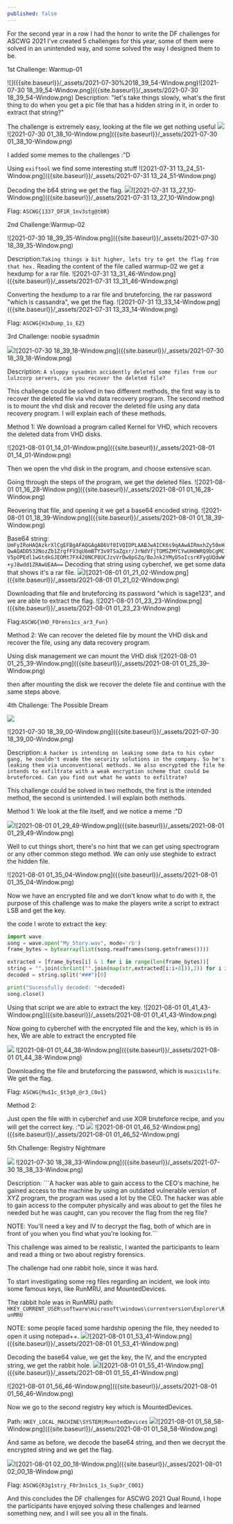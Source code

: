 ```yaml
---
published: false
---
```

For the second year in a row I had the honor to write the DF challenges for ASCWG 2021
 I've created 5 challenges for this year, some of them were solved in an unintended way, and some solved the way I designed them to be.
 
 <p>1st Challenge: Warmup-01</p>
 ![]({{site.baseurl}}/_assets/2021-07-30%2018_39_54-Window.png)![2021-07-30 18_39_54-Window.png]({{site.baseurl}}/_assets/2021-07-30 18_39_54-Window.png)
 Description: "let's take things slowly, what's the first thing to do when you get a pic file that has a hidden string in it, in order to extract that string?"
 
 The challenge is extremely easy, looking at the file we get nothing useful
 ![]({{site.baseurl}}/_assets/2021-07-30%2001_38_10-Window.png)![2021-07-30 01_38_10-Window.png]({{site.baseurl}}/_assets/2021-07-30 01_38_10-Window.png)

I added some memes to the challenges :"D

Using ```exiftool``` we find some interesting stuff
![2021-07-31 13_24_51-Window.png]({{site.baseurl}}/_assets/2021-07-31 13_24_51-Window.png)

Decoding the b64 string we get the flag.
![]({{site.baseurl}}/_assets/2021-07-31%2013_27_10-Window.png)![2021-07-31 13_27_10-Window.png]({{site.baseurl}}/_assets/2021-07-31 13_27_10-Window.png)

Flag: ```ASCWG{1337_DF1R_1nv3stg@t0R}```

<p>2nd Challenge:Warmup-02</p>
![2021-07-30 18_39_35-Window.png]({{site.baseurl}}/_assets/2021-07-30 18_39_35-Window.png)

Description:```Taking things a bit higher, lets try to get the flag from that hex.```
Reading the content of the file called warmup-02 we get a hexdump for a rar file. 
![2021-07-31 13_31_46-Window.png]({{site.baseurl}}/_assets/2021-07-31 13_31_46-Window.png)

Converting the hexdump to a rar file and bruteforcing, the rar password "which is cassandra", we get the flag. 
![2021-07-31 13_33_14-Window.png]({{site.baseurl}}/_assets/2021-07-31 13_33_14-Window.png)

Flag: ```ASCWG{H3xDump_1s_EZ}```

<p>3rd Challenge: noobie sysadmin</p>

![]({{site.baseurl}}/_assets/2021-07-30%2018_39_18-Window.png)![2021-07-30 18_39_18-Window.png]({{site.baseurl}}/_assets/2021-07-30 18_39_18-Window.png)

Description: ```A sloppy sysadmin accidently deleted some files from our lulzcorp servers, can you recover the deleted file?```

This challenge could be solved in two different methods, the first way is to recover the deleted file via vhd data recovery program. The second method is to mount the vhd disk and recover the deleted file using any data recovery program. I will explain each of these methods.

Method 1: We download a program called Kernel for VHD, which recovers the deleted data from VHD disks.

![2021-08-01 01_14_01-Window.png]({{site.baseurl}}/_assets/2021-08-01 01_14_01-Window.png)

Then we open the vhd disk in the program, and choose extensive scan. 

Going through the steps of the program, we get the deleted files. 
![2021-08-01 01_16_28-Window.png]({{site.baseurl}}/_assets/2021-08-01 01_16_28-Window.png)

Reovering that file, and opening it we get a base64 encoded string. 
![2021-08-01 01_18_39-Window.png]({{site.baseurl}}/_assets/2021-08-01 01_18_39-Window.png)

Base64 string: ```UmFyIRoHAQAzkrXlCgEFBgAFAQGAgAB6Vf0IVQIDPLAABJwAICK6s9qAAwAIRmxhZy50eHQwAQADD532NozZb1ZrgfFV3qU6mBTY3v9TSaZgxr/JrNdVfjTOMSZMYCYwUH0WRQ9bCgMCV5pOPEdl1wGtdkGJEOMt7FX420NCP8UCJzvVrOw8pGZq/BoJnk2YMyD5oIcsrKFygUQdwW+yJ8wdd1ZRAwUEAA==```
Decoding that string using cyberchef, we get some data that shows it's a rar file.
![]({{site.baseurl}}/_assets/2021-08-01%2001_21_02-Window.png)![2021-08-01 01_21_02-Window.png]({{site.baseurl}}/_assets/2021-08-01 01_21_02-Window.png)

Downloading that file and bruteforcing its password "which is sage123", and we are able to extract the flag.
![2021-08-01 01_23_23-Window.png]({{site.baseurl}}/_assets/2021-08-01 01_23_23-Window.png)

Flag:```ASCWG{VHD_F0rens1cs_ar3_Fun}```

Method 2: We can recover the deleted file by mount the VHD disk and recover the file, using any data recovery program.

Using disk management we can mount the VHD disk ![2021-08-01 01_25_39-Window.png]({{site.baseurl}}/_assets/2021-08-01 01_25_39-Window.png)

then after mounting the disk we recover the delete file and continue with the same steps above.

<p> 4th Challenge: The Possible Dream</p>

![]({{site.baseurl}}/_assets/2021-07-30%2018_39_00-Window.png)

![2021-07-30 18_39_00-Window.png]({{site.baseurl}}/_assets/2021-07-30 18_39_00-Window.png)

Description: ```A hacker is intending on leaking some data to his cyber gang, he couldn't evade the security solutions in the company. So he's leaking them via unconventional methods. He also encrypted the file he intends to exfiltrate with a weak encryption scheme that could be bruteforced. Can you find out what he wants to exfiltrate?```

This challenge could be solved in two methods, the first is the intended method, the second is unintended. I will explain both methods. 

Method 1: 
We look at the file itself, and we notice a meme :"D

![]({{site.baseurl}}/_assets/2021-08-01%2001_29_49-Window.png)![2021-08-01 01_29_49-Window.png]({{site.baseurl}}/_assets/2021-08-01 01_29_49-Window.png)

Well to cut things short, there's no hint that we can get using spectrogram or any other common stego method. We can only use steghide to extract the hidden file.

![2021-08-01 01_35_04-Window.png]({{site.baseurl}}/_assets/2021-08-01 01_35_04-Window.png)

Now we have an encrypted file and we don't know what to do with it, the purpose of this challenge was to make the players write a script to extract LSB and get the key. 

the code I wrote to extract the key: 

```python
import wave
song = wave.open("My_Story.wav", mode='rb')
frame_bytes = bytearray(list(song.readframes(song.getnframes())))

extracted = [frame_bytes[i] & 1 for i in range(len(frame_bytes))]
string = "".join(chr(int("".join(map(str,extracted[i:i+8])),2)) for i in range(0,len(extracted),8))
decoded = string.split("###")[0]

print("Sucessfully decoded: "+decoded)
song.close()
```
Using that script we are able to extract the key. 
![2021-08-01 01_41_43-Window.png]({{site.baseurl}}/_assets/2021-08-01 01_41_43-Window.png)

Now going to cyberchef with the encrypted file and the key, which is ```05``` in hex, We are able to extract the encrypted file

![]({{site.baseurl}}/_assets/2021-08-01%2001_44_38-Window.png)
![2021-08-01 01_44_38-Window.png]({{site.baseurl}}/_assets/2021-08-01 01_44_38-Window.png)

Downloading the file and bruteforcing the password, which is ```musicislife```. We get the flag.

Flag: ```ASCWG{Mu$1c_$t3g0_@r3_C0o1}```

Method 2: 

Just open the file with in cyberchef and use XOR bruteforce recipe, and you will get the correct key. :"D
![]({{site.baseurl}}/_assets/2021-08-01%2001_46_52-Window.png)
![2021-08-01 01_46_52-Window.png]({{site.baseurl}}/_assets/2021-08-01 01_46_52-Window.png)

<p>5th Challenge: Registry Nightmare</p>

![]({{site.baseurl}}/_assets/2021-07-30%2018_38_33-Window.png)
![2021-07-30 18_38_33-Window.png]({{site.baseurl}}/_assets/2021-07-30 18_38_33-Window.png)

Description: ```A hacker was able to gain access to the CEO's machine, he gained access to the machine by using an outdated vulnerable version of XYZ program, the program was used a lot by the CEO. The hacker was able to gain access to the computer physically and was about to get the files he needed but he was caught, can you recover the flag from the reg file?

NOTE: You'll need a key and IV to decrypt the flag, both of which are in front of you when you find what you're looking for.```

This challenge was aimed to be realistic, I wanted the participants to learn and read a thing or two about registry forensics. 

The challenge had one rabbit hole, since it was hard. 

To start investigating some reg files regarding an incident, we look into some famous keys, like RunMRU, and MountedDevices. 

The rabbit hole was in RunMRU path: 
```HKEY_CURRENT_USER\software\microsoft\windows\currentversion\Explorer\RunMRU```

NOTE: some people faced some hardship opening the file, they needed to open it using notepad++.
![]({{site.baseurl}}/_assets/2021-08-01%2001_53_41-Window.png)![2021-08-01 01_53_41-Window.png]({{site.baseurl}}/_assets/2021-08-01 01_53_41-Window.png)

Decoding the base64 value, we get the key, the IV, and the encrypted string, we get the rabbit hole. 
![]({{site.baseurl}}/_assets/2021-08-01%2001_55_41-Window.png)![2021-08-01 01_55_41-Window.png]({{site.baseurl}}/_assets/2021-08-01 01_55_41-Window.png)

![2021-08-01 01_56_46-Window.png]({{site.baseurl}}/_assets/2021-08-01 01_56_46-Window.png)

Now we go to the second registry key which is MountedDevices. 

Path: ```HKEY_LOCAL_MACHINE\SYSTEM|MountedDevices```
![]({{site.baseurl}}/_assets/2021-08-01%2001_58_58-Window.png)![2021-08-01 01_58_58-Window.png]({{site.baseurl}}/_assets/2021-08-01 01_58_58-Window.png)

And same as before, we decode the base64 string, and then we decrypt the encrypted string and we get the flag.

![]({{site.baseurl}}/_asses/2021-08-01%2002_00_18-Window.png)![2021-08-01 02_00_18-Window.png]({{site.baseurl}}/_asses/2021-08-01 02_00_18-Window.png)

Flag: ```ASCWG{R3g1stry_F0r3ns1c$_1s_Sup3r_C0O1}```

And this concludes the DF challenges for ASCWG 2021 Qual Round, I hope the participants have enjoyed solving these challenges and learned something new, and I will see you all in the finals.